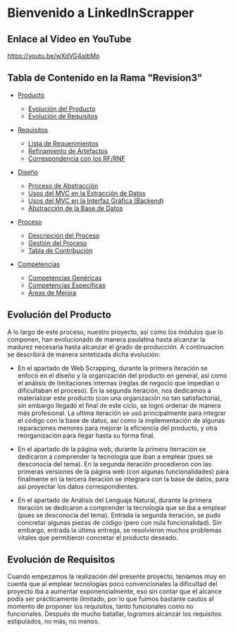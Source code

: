 # Bienvenido a LinkedInScrapper

## Enlace al Video en YouTube
https://youtu.be/wXdVG4aibMo

## Tabla de Contenido en la Rama "Revision3"
* [Producto](README.md)
    * [Evolución del Producto](#evolución-del-producto)
    * [Evolución de Requisitos](#evolución-de-requisitos)

* [Requisitos](/Documentación/Requisitos)
    * [Lista de Requerimientos](/Documentación/Requisitos/Requerimientos.md)
    * [Refinamiento de Artefactos](/Documentación/Requisitos/Artefactos/HistoriasDeUsuario.md)
    * [Correspondencia con los RF/RNF](/Documentación/Requisitos/Requerimientos.md#correspondencia-con-los-rfrnf)

* [Diseño](/Documentación/)
    * [Proceso de Abstracción](/Documentación/Abstracción/Abstracción.md)
    * [Usos del MVC en la Extracción de Datos](/Documentación/Abstracción/ExtracciónDatos/Documentacion_Extraccion_Datos.md)
    * [Usos del MVC en la Interfaz Gráfica (Backend)](/Documentación/Abstracción/GUI/Documentacion_GUI.md)
    * [Abstracción de la Base de Datos](/Documentación/Abstracción/DataBase/BaseDeDatos.md)

* [Proceso](/Documentación/Proceso/)
    * [Descripción del Proceso](/Documentación/Proceso/Descripcion.md)
    * [Gestión del Proceso](/Documentación/Proceso/Gestión.md)
    * [Tabla de Contribución](/Documentación/Proceso/Participación.md)

* [Competencias](/Documentación/Competencias/Competencias.md)
    * [Competencias Genéricas](/Documentación/Competencias/Competencias.md#competencias-genéricas)
    * [Competencias Específicas](/Documentación/Competencias/Competencias.md#competencias-específicas)
    * [Áreas de Mejora](/Documentación/Competencias/Competencias.md#áreas-de-mejora)
    



## Evolución del Producto

A lo largo de este proceso, nuestro proyecto, así como los módulos que lo componen, han evolucionado de manera paulatina hasta alcanzar la madurez necesaria hasta alcanzar el grado de producción. A continuacion se describirá de manera sintetizada dicha evolución:


* En el apartado de Web Scrapping, durante la primera iteración se enfocó en el diseño y la organización del producto en general, así como el análisis de limitaciones internas (reglas de negocio que impedían o dificultaban el proceso). En la segunda iteración, nos dedicamos a materializar este producto (con una organización no tan satisfactoria), sin embargo llegado el final de este ciclo, se logró ordenar de manera más profesional. La ultima iteración se usó principalmente para integrar el código con la base de datos, así como la implementación de algunas reparaciones menores para mejorar la eficiencia del producto, y otra reorganización para llegar hasta su forma final.

* En el apartado de la página web, durante la primera iterración se dedicaron a comprender la tecnología que iban a emplear (pues se desconocía del tema). En la segunda iteración procedieron con las primeras versiones de la página web (con algunas funcionalidades) para finalmente en la tercera iteración se integrara con la base de datos, para así proyectar los datos correspondientes.

* En el apartado de Análisis del Lenguaje Natural, durante la primera iteración se dedicaron a comprender la tecnología que se iba a emplear (pues se desconocia del tema). Entrada la segunda iteración, se pudo concretar algunas piezas de código (pero con nula funcionalidad). Sin embargo, entrada la última entrega, se resolvieron muchos problemas vitales que permitieron concretar el producto deseado.

## Evolución de Requisitos
Cuando empezamos la realización del presente proyecto, teníamos muy en cuenta que al emplear tecnologías poco convencionales la dificultad del proyecto iba a aumentar exponencialmente, eso sin contar que el alcance podía ser prácticamente ilimitado, por lo que fuimos bastante cautos al momento de proponer los requisitos, tanto funcionales como no funcionales. Después de mucho batallar, logramos alcanzar los requisitos estipulados, no más, no menos. 


